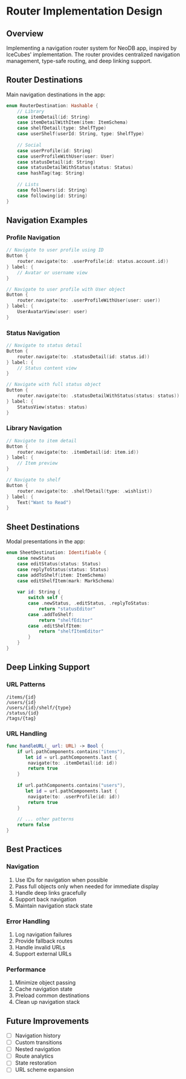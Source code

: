 # Router Implementation Design

## Overview
Implementing a navigation router system for NeoDB app, inspired by IceCubes' implementation. The router provides centralized navigation management, type-safe routing, and deep linking support.

## Router Destinations
Main navigation destinations in the app:

```swift
enum RouterDestination: Hashable {
    // Library
    case itemDetail(id: String)
    case itemDetailWithItem(item: ItemSchema)
    case shelfDetail(type: ShelfType)
    case userShelf(userId: String, type: ShelfType)
    
    // Social
    case userProfile(id: String)
    case userProfileWithUser(user: User)
    case statusDetail(id: String)
    case statusDetailWithStatus(status: Status)
    case hashTag(tag: String)
    
    // Lists
    case followers(id: String)
    case following(id: String)
}
```

## Navigation Examples

### Profile Navigation
```swift
// Navigate to user profile using ID
Button {
    router.navigate(to: .userProfile(id: status.account.id))
} label: {
    // Avatar or username view
}

// Navigate to user profile with User object
Button {
    router.navigate(to: .userProfileWithUser(user: user))
} label: {
    UserAvatarView(user: user)
}
```

### Status Navigation
```swift
// Navigate to status detail
Button {
    router.navigate(to: .statusDetail(id: status.id))
} label: {
    // Status content view
}

// Navigate with full status object
Button {
    router.navigate(to: .statusDetailWithStatus(status: status))
} label: {
    StatusView(status: status)
}
```

### Library Navigation
```swift
// Navigate to item detail
Button {
    router.navigate(to: .itemDetail(id: item.id))
} label: {
    // Item preview
}

// Navigate to shelf
Button {
    router.navigate(to: .shelfDetail(type: .wishlist))
} label: {
    Text("Want to Read")
}
```

## Sheet Destinations
Modal presentations in the app:

```swift
enum SheetDestination: Identifiable {
    case newStatus
    case editStatus(status: Status)
    case replyToStatus(status: Status)
    case addToShelf(item: ItemSchema)
    case editShelfItem(mark: MarkSchema)
    
    var id: String {
        switch self {
        case .newStatus, .editStatus, .replyToStatus:
            return "statusEditor"
        case .addToShelf:
            return "shelfEditor"
        case .editShelfItem:
            return "shelfItemEditor"
        }
    }
}
```

## Deep Linking Support

### URL Patterns
```
/items/{id}
/users/{id}
/users/{id}/shelf/{type}
/status/{id}
/tags/{tag}
```

### URL Handling
```swift
func handleURL(_ url: URL) -> Bool {
    if url.pathComponents.contains("items"),
       let id = url.pathComponents.last {
        navigate(to: .itemDetail(id: id))
        return true
    }
    
    if url.pathComponents.contains("users"),
       let id = url.pathComponents.last {
        navigate(to: .userProfile(id: id))
        return true
    }
    
    // ... other patterns
    return false
}
```

## Best Practices

### Navigation
1. Use IDs for navigation when possible
2. Pass full objects only when needed for immediate display
3. Handle deep links gracefully
4. Support back navigation
5. Maintain navigation stack state

### Error Handling
1. Log navigation failures
2. Provide fallback routes
3. Handle invalid URLs
4. Support external URLs

### Performance
1. Minimize object passing
2. Cache navigation state
3. Preload common destinations
4. Clean up navigation stack

## Future Improvements
- [ ] Navigation history
- [ ] Custom transitions
- [ ] Nested navigation
- [ ] Route analytics
- [ ] State restoration
- [ ] URL scheme expansion 